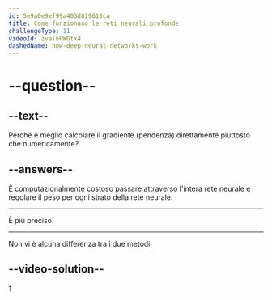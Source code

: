 ```yaml
---
id: 5e9a0e9ef99a403d019610ca
title: Come funzionano le reti neurali profonde
challengeType: 11
videoId: zvalnHWGtx4
dashedName: how-deep-neural-networks-work
---
```


# --question--

## --text--

Perché è meglio calcolare il gradiente (pendenza) direttamente piuttosto che numericamente?

## --answers--

È computazionalmente costoso passare attraverso l'intera rete neurale e regolare il peso per ogni strato della rete neurale.

---

È più preciso.

---

Non vi è alcuna differenza tra i due metodi.

## --video-solution--

1

